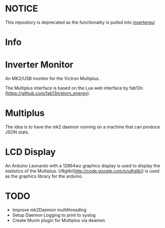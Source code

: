# NOTICE

This repository is deprecated as the functionality is pulled into [invertergui](https://github.com/hpdvanwyk/invertergui)

# Info

Inverter Monitor
=================
An MK2/USB monitor for the Victron Multiplus.

The Multiplus interface is based on the Lua web interface by fab13n (https://github.com/fab13n/elorn_energy).

Multiplus
=========
The idea is to have the mk2 daemon running on a machine that can produce JSON stats.

LCD Display
==========
An Arduino Leonardo with a 12864wz graphics display is used to display the statistics of the Multiplus. U8glibi(http://code.google.com/p/u8glib/) is used as the graphics library for the arduino.

TODO
====

* Improve mk2Daemon multithreading
* Setup Daemon Logging to print to syslog
* Create Munin plugin for Multiplus via deamon
